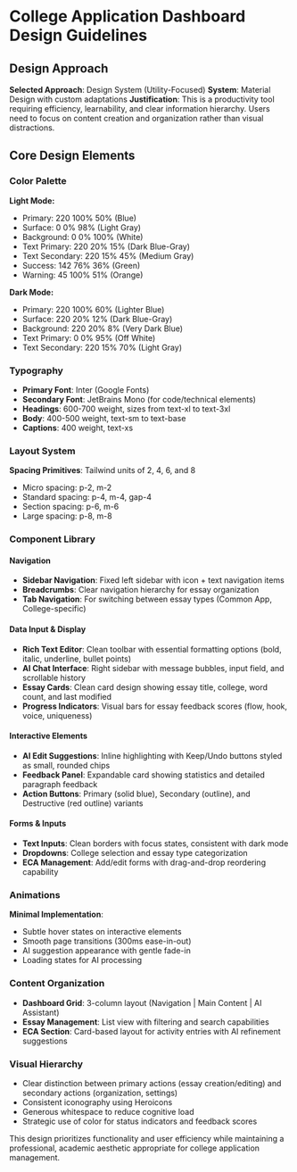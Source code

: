 # College Application Dashboard Design Guidelines

## Design Approach
**Selected Approach**: Design System (Utility-Focused)
**System**: Material Design with custom adaptations
**Justification**: This is a productivity tool requiring efficiency, learnability, and clear information hierarchy. Users need to focus on content creation and organization rather than visual distractions.

## Core Design Elements

### Color Palette
**Light Mode:**
- Primary: 220 100% 50% (Blue)
- Surface: 0 0% 98% (Light Gray)
- Background: 0 0% 100% (White)
- Text Primary: 220 20% 15% (Dark Blue-Gray)
- Text Secondary: 220 15% 45% (Medium Gray)
- Success: 142 76% 36% (Green)
- Warning: 45 100% 51% (Orange)

**Dark Mode:**
- Primary: 220 100% 60% (Lighter Blue)
- Surface: 220 20% 12% (Dark Blue-Gray)
- Background: 220 20% 8% (Very Dark Blue)
- Text Primary: 0 0% 95% (Off White)
- Text Secondary: 220 15% 70% (Light Gray)

### Typography
- **Primary Font**: Inter (Google Fonts)
- **Secondary Font**: JetBrains Mono (for code/technical elements)
- **Headings**: 600-700 weight, sizes from text-xl to text-3xl
- **Body**: 400-500 weight, text-sm to text-base
- **Captions**: 400 weight, text-xs

### Layout System
**Spacing Primitives**: Tailwind units of 2, 4, 6, and 8
- Micro spacing: p-2, m-2
- Standard spacing: p-4, m-4, gap-4
- Section spacing: p-6, m-6
- Large spacing: p-8, m-8

### Component Library

#### Navigation
- **Sidebar Navigation**: Fixed left sidebar with icon + text navigation items
- **Breadcrumbs**: Clear navigation hierarchy for essay organization
- **Tab Navigation**: For switching between essay types (Common App, College-specific)

#### Data Input & Display
- **Rich Text Editor**: Clean toolbar with essential formatting options (bold, italic, underline, bullet points)
- **AI Chat Interface**: Right sidebar with message bubbles, input field, and scrollable history
- **Essay Cards**: Clean card design showing essay title, college, word count, and last modified
- **Progress Indicators**: Visual bars for essay feedback scores (flow, hook, voice, uniqueness)

#### Interactive Elements
- **AI Edit Suggestions**: Inline highlighting with Keep/Undo buttons styled as small, rounded chips
- **Feedback Panel**: Expandable card showing statistics and detailed paragraph feedback
- **Action Buttons**: Primary (solid blue), Secondary (outline), and Destructive (red outline) variants

#### Forms & Inputs
- **Text Inputs**: Clean borders with focus states, consistent with dark mode
- **Dropdowns**: College selection and essay type categorization
- **ECA Management**: Add/edit forms with drag-and-drop reordering capability

### Animations
**Minimal Implementation**:
- Subtle hover states on interactive elements
- Smooth page transitions (300ms ease-in-out)
- AI suggestion appearance with gentle fade-in
- Loading states for AI processing

### Content Organization
- **Dashboard Grid**: 3-column layout (Navigation | Main Content | AI Assistant)
- **Essay Management**: List view with filtering and search capabilities
- **ECA Section**: Card-based layout for activity entries with AI refinement suggestions

### Visual Hierarchy
- Clear distinction between primary actions (essay creation/editing) and secondary actions (organization, settings)
- Consistent iconography using Heroicons
- Generous whitespace to reduce cognitive load
- Strategic use of color for status indicators and feedback scores

This design prioritizes functionality and user efficiency while maintaining a professional, academic aesthetic appropriate for college application management.